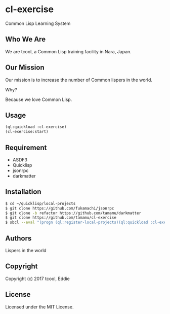 # cl-exercise

Common Lisp Learning System

## Who We Are
We are tcool, a Common Lisp training facility in Nara, Japan.

## Our Mission
Our mission is to increase the number of Common lispers in the world.

Why?

Because we love Common Lisp.

## Usage

```lisp
(ql:quickload :cl-exercise)
(cl-exercise:start)
```

## Requirement
* ASDF3
* Quicklisp
* jsonrpc
* darkmatter

## Installation
```bash
$ cd ~/quicklisp/local-projects
$ git clone https://github.com/fukamachi/jsonrpc
$ git clone -b refactor https://github.com/tamamu/darkmatter
$ git clone https://github.com/tamamu/cl-exercise
$ sbcl --eval "(progn (ql:register-local-projects)(ql:quickload :cl-exercise)(exit))"
```

## Authors

Lispers in the world


## Copyright

Copyright (c) 2017 tcool, Eddie

## License

Licensed under the MIT License.
